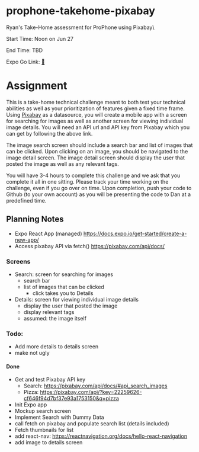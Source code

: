 # prophone-takehome-pixabay
Ryan's Take-Home assessment for ProPhone using Pixabay\

Start Time: Noon on Jun 27

End Time: TBD

Expo Go Link: [🔗](https://expo.io/--/to-exp/exp%3A%2F%2F23-rga.anonymous.prophone-takehome-pixabay.exp.direct%3A80)


# Assignment
This is a take-home technical challenge meant to both test your technical abilities as well as your prioritization of features given a fixed time frame. Using [Pixabay](https://pixabay.com/api/docs/) as a datasource, you will create a mobile app with a screen for searching for images as well as another screen for viewing individual image details. You will need an API url and API key from Pixabay which you can get by following the above link.

The image search screen should include a search bar and list of images that can be clicked. Upon clicking on an image, you should be navigated to the image detail screen. The image detail screen should display the user that posted the image as well as any relevant tags.

You will have 3-4 hours to complete this challenge and we ask that you complete it all in one sitting.  Please track your time working on the challenge, even if you go over on time. Upon completion, push your code to Github (to your own account) as you will be presenting the code to Dan at a predefined time.

## Planning Notes
- Expo React App (managed) https://docs.expo.io/get-started/create-a-new-app/
- Access pixabay API via fetch() https://pixabay.com/api/docs/


### Screens
- Search: screen for searching for images
  - search bar
  - list of images that can be clicked
    - click takes you to Details
- Details: screen for viewing individual image details
  - display the user that posted the image
  - display relevant tags
  - assumed: the image itself

### Todo:


- Add more details to details screen
- make not ugly

#### Done
- Get and test Pixabay API key
  - Search: https://pixabay.com/api/docs/#api_search_images    
  - Pizza: https://pixabay.com/api/?key=22259626-cf646f94d7bf37e93a1753150&q=pizza     
- Init Expo app
- Mockup search screen
- Implement Search with Dummy Data
- call fetch on pixabay and populate search list (details included)
- Fetch thumbnails for list
- add react-nav: https://reactnavigation.org/docs/hello-react-navigation
- add image to details screen
